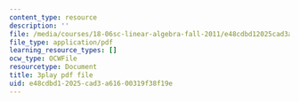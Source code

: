 ```yaml
---
content_type: resource
description: ''
file: /media/courses/18-06sc-linear-algebra-fall-2011/e48cdbd12025cad3a61600319f38f19e_3cMyj8EKFGo.pdf
file_type: application/pdf
learning_resource_types: []
ocw_type: OCWFile
resourcetype: Document
title: 3play pdf file
uid: e48cdbd1-2025-cad3-a616-00319f38f19e
---
```

